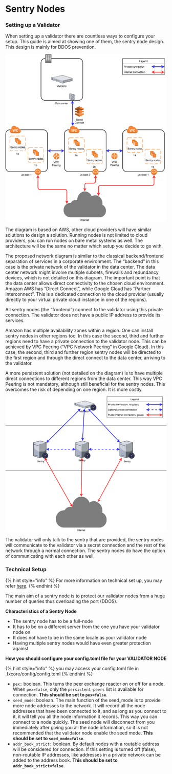 # Sentry Nodes

### Setting up a Validator <a href="#setting-up-a-validator" id="setting-up-a-validator"></a>

When setting up a validator there are countless ways to configure your setup. This guide is aimed at showing one of them, the sentry node design. This design is mainly for DDOS prevention.

![](<../.gitbook/assets/Sentry nodes picture (2).png>)

The diagram is based on AWS, other cloud providers will have similar solutions to design a solution. Running nodes is not limited to cloud providers, you can run nodes on bare metal systems as well. The architecture will be the same no matter which setup you decide to go with.

The proposed network diagram is similar to the classical backend/frontend separation of services in a corporate environment. The “backend” in this case is the private network of the validator in the data center. The data center network might involve multiple subnets, firewalls and redundancy devices, which is not detailed on this diagram. The important point is that the data center allows direct connectivity to the chosen cloud environment. Amazon AWS has “Direct Connect”, while Google Cloud has “Partner Interconnect”. This is a dedicated connection to the cloud provider (usually directly to your virtual private cloud instance in one of the regions).

All sentry nodes (the “frontend”) connect to the validator using this private connection. The validator does not have a public IP address to provide its services.

Amazon has multiple availability zones within a region. One can install sentry nodes in other regions too. In this case the second, third and further regions need to have a private connection to the validator node. This can be achieved by VPC Peering (“VPC Network Peering” in Google Cloud). In this case, the second, third and further region sentry nodes will be directed to the first region and through the direct connect to the data center, arriving to the validator.

A more persistent solution (not detailed on the diagram) is to have multiple direct connections to different regions from the data center. This way VPC Peering is not mandatory, although still beneficial for the sentry nodes. This overcomes the risk of depending on one region. It is more costly.

![](../.gitbook/assets/image.png)

The validator will only talk to the sentry that are provided, the sentry nodes will communicate to the validator via a secret connection and the rest of the network through a normal connection. The sentry nodes do have the option of communicating with each other as well.

### Technical Setup

{% hint style="info" %}
For more information on technical set up, you may refer [here](https://docs.tendermint.com/master/nodes/validators.html).
{% endhint %}

The main aim of a sentry node is to protect our validator nodes from a huge number of queries thus overloading the port (DDOS).

**Characteristics of a Sentry Node**

* The sentry node has to be a full-node
* It has to be on a different server from the one you have your validator node on
* It does not have to be in the same locale as your validator node
* Having multiple sentry nodes would have even greater protection against

**How you should configure your config.toml file for your VALIDATOR NODE**

{% hint style="info" %}
you may access your config.toml file in .fxcore/config/config.toml
{% endhint %}

* `pex:` boolean. This turns the peer exchange reactor on or off for a node. When `pex=false`, only the `persistent-peers` list is available for connection. **This should be set to `pex=false`**.
* `seed_mode`: boolean. The main function of the seed\_mode is to provide more node addresses to the network. It will record all the node addresses that have been connected to it, and as long as you connect to it, it will tell you all the node information it records. This way you can connect to a node quickly. The seed node will disconnect from you immediately after giving you all the node information, so it is not recommended that the validator node enable the seed mode.  **This should be set to `seed_mode=false`**.
* `addr_book_strict:` boolean. By default nodes with a routable address will be considered for connection. If this setting is turned off (false), non-routable IP addresses, like addresses in a private network can be added to the address book. **This should be set to `addr_book_strict=false`**.

